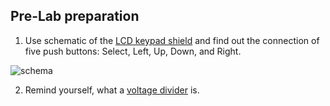 ## Pre-Lab preparation

1. Use schematic of the [LCD keypad shield](https://oshwlab.com/tomas.fryza/arduino-shields) and find out the connection of five push buttons: Select, Left, Up, Down, and Right.

![schema](https://github.com/OndraFoltyn/digital-electronics-2/tree/main/05-adc/images)

2. Remind yourself, what a [voltage divider](https://www.allaboutcircuits.com/tools/voltage-divider-calculator/) is.

<a name="part1"></a>

